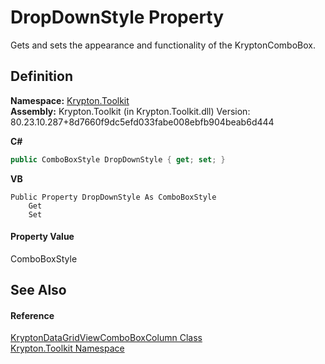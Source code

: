 # DropDownStyle Property


Gets and sets the appearance and functionality of the KryptonComboBox.



## Definition
**Namespace:** <a href="79d2eac2-21f4-54ff-7552-b20c33c30600.md">Krypton.Toolkit</a>  
**Assembly:** Krypton.Toolkit (in Krypton.Toolkit.dll) Version: 80.23.10.287+8d7660f9dc5efd033fabe008ebfb904beab6d444

**C#**
``` C#
public ComboBoxStyle DropDownStyle { get; set; }
```
**VB**
``` VB
Public Property DropDownStyle As ComboBoxStyle
	Get
	Set
```



#### Property Value
ComboBoxStyle

## See Also


#### Reference
<a href="5a06d477-7b79-53a6-2e72-687ae43f1c4e.md">KryptonDataGridViewComboBoxColumn Class</a>  
<a href="79d2eac2-21f4-54ff-7552-b20c33c30600.md">Krypton.Toolkit Namespace</a>  

